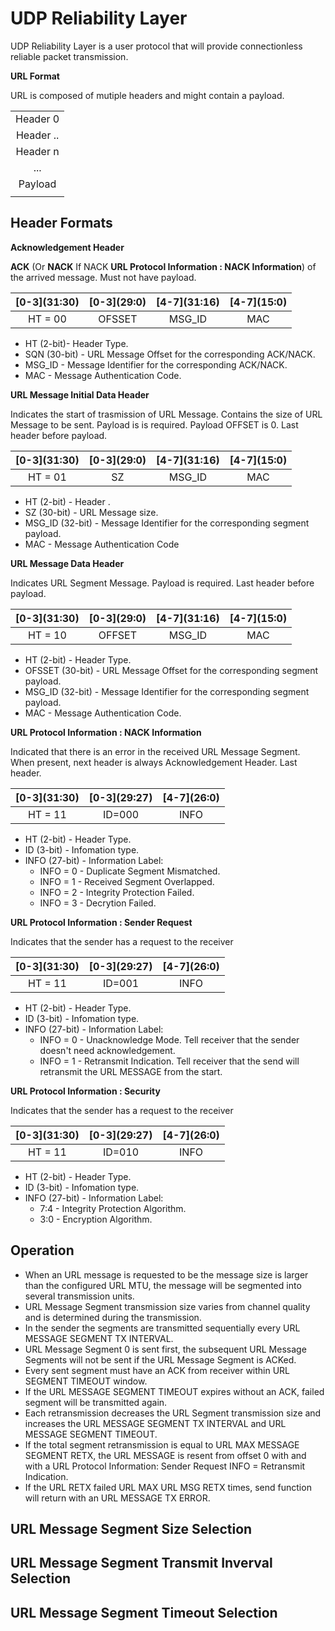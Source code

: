 # UDP Reliability Layer

UDP Reliability Layer is a user protocol that will provide connectionless reliable packet transmission.

**URL Format**

URL is composed of mutiple headers and might contain a payload.

| |
|:--:|
| Header 0 |
| Header .. |
| Header n |
| ... |
| Payload |
| |

## Header Formats

**Acknowledgement Header**

**ACK** (Or **NACK** If NACK **URL Protocol Information : NACK Information**) of the arrived message. Must not have payload.

| \[0-3\](31:30) | \[0-3\](29:0) | \[4-7\](31:16) | \[4-7\](15:0) |
|:--------------:|:-------------:|:--------------:|:-------------:|
| HT = 00        | OFSSET        | MSG_ID         | MAC           |

* HT (2-bit)- Header Type.
* SQN (30-bit) - URL Message Offset for the corresponding ACK/NACK.
* MSG_ID - Message Identifier for the corresponding ACK/NACK.
* MAC - Message Authentication Code.

**URL Message Initial Data Header**

Indicates the start of trasmission of URL Message. Contains the size of URL Message to be sent. Payload is is required. Payload OFFSET is 0. Last header before payload.

| \[0-3\](31:30) | \[0-3\](29:0) | \[4-7\](31:16) | \[4-7\](15:0) |
|:--------------:|:-------------:|:--------------:|:-------------:|
| HT = 01        |  SZ           | MSG_ID         | MAC           |

* HT (2-bit) - Header .
* SZ (30-bit) - URL Message size.
* MSG_ID (32-bit) - Message Identifier for the corresponding segment payload.
* MAC - Message Authentication Code

**URL Message Data Header**

Indicates URL Segment Message. Payload is required. Last header before payload.

| \[0-3\](31:30) | \[0-3\](29:0) | \[4-7\](31:16) | \[4-7\](15:0) |
|:--------------:|:-------------:|:--------------:|:-------------:|
| HT = 10        | OFFSET        | MSG_ID         | MAC           |

* HT (2-bit) - Header Type.
* OFSSET (30-bit) - URL Message Offset for the corresponding segment payload.
* MSG_ID (32-bit) - Message Identifier for the corresponding segment payload.
* MAC - Message Authentication Code.

**URL Protocol Information : NACK Information**

Indicated that there is an error in the received URL Message Segment. When present, next header is always Acknowledgement Header. Last header.

| \[0-3\](31:30) | \[0-3\](29:27) | \[4-7\](26:0) |
|:--------------:|:-------------:|:--------------:|
| HT = 11        | ID=000        | INFO           |

* HT (2-bit) - Header Type.
* ID (3-bit) - Infomation type.
* INFO (27-bit) - Information Label:
  * INFO = 0 - Duplicate Segment Mismatched.
  * INFO = 1 - Received Segment Overlapped.
  * INFO = 2 - Integrity Protection Failed.
  * INFO = 3 - Decrytion Failed.

**URL Protocol Information : Sender Request**

Indicates that the sender has a request to the receiver

| \[0-3\](31:30) | \[0-3\](29:27) | \[4-7\](26:0) |
|:--------------:|:-------------:|:--------------:|
| HT = 11        | ID=001        | INFO           |

* HT (2-bit) - Header Type.
* ID (3-bit) - Infomation type.
* INFO (27-bit) - Information Label:
  * INFO = 0 - Unacknowledge Mode. Tell receiver that the sender doesn't need acknowledgement.
  * INFO = 1 - Retransmit Indication. Tell receiver that the send will retransmit the URL MESSAGE from the start.

**URL Protocol Information : Security**

Indicates that the sender has a request to the receiver

| \[0-3\](31:30) | \[0-3\](29:27) | \[4-7\](26:0) |
|:--------------:|:-------------:|:--------------:|
| HT = 11        | ID=010        | INFO           |

* HT (2-bit) - Header Type.
* ID (3-bit) - Infomation type.
* INFO (27-bit) - Information Label:
  * 7:4 - Integrity Protection Algorithm.
  * 3:0 - Encryption Algorithm.

## Operation
* When an URL message is requested to be the message size is larger than the configured URL MTU, the message will be segmented into several transmission units.
* URL Message Segment transmission size varies from channel quality and is determined during the transmission.
* In the sender the segments are transmitted sequentially every URL MESSAGE SEGMENT TX INTERVAL.
* URL Message Segment 0 is sent first, the subsequent URL Message Segments will not be sent if the URL Message Segment is ACKed.
* Every sent segment must have an ACK from receiver within URL SEGMENT TIMEOUT window.
* If the URL MESSAGE SEGMENT TIMEOUT expires without an ACK, failed segment will be transmitted again.
* Each retransmission decreases the URL Segment transmission size and increases the URL MESSAGE SEGMENT TX INTERVAL and URL MESSAGE SEGMENT TIMEOUT. 
* If the total segment retransmission is equal to URL MAX MESSAGE SEGMENT RETX, the URL MESSAGE is resent from offset 0 with and with a URL Protocol Information: Sender Request INFO = Retransmit Indication. 
* If the URL RETX failed URL MAX URL MSG RETX times, send function will return with an URL MESSAGE TX ERROR.

## URL Message Segment Size Selection
## URL Message Segment Transmit Inverval Selection
## URL Message Segment Timeout Selection
